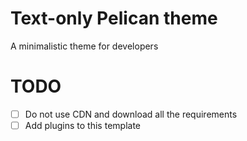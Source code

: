 # Text-only Pelican theme

A minimalistic theme for developers


# TODO

- [ ] Do not use CDN and download all the requirements
- [ ] Add plugins to this template
